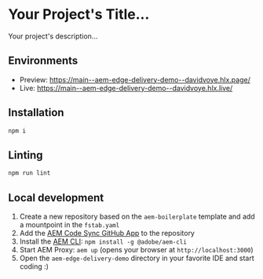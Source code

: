 # Your Project's Title...
Your project's description...

## Environments
- Preview: https://main--aem-edge-delivery-demo--davidvoye.hlx.page/
- Live: https://main--aem-edge-delivery-demo--davidvoye.hlx.live/

## Installation

```sh
npm i
```

## Linting

```sh
npm run lint
```

## Local development

1. Create a new repository based on the `aem-boilerplate` template and add a mountpoint in the `fstab.yaml`
1. Add the [AEM Code Sync GitHub App](https://github.com/apps/aem-code-sync) to the repository
1. Install the [AEM CLI](https://github.com/adobe/helix-cli): `npm install -g @adobe/aem-cli`
1. Start AEM Proxy: `aem up` (opens your browser at `http://localhost:3000`)
1. Open the `aem-edge-delivery-demo` directory in your favorite IDE and start coding :)

